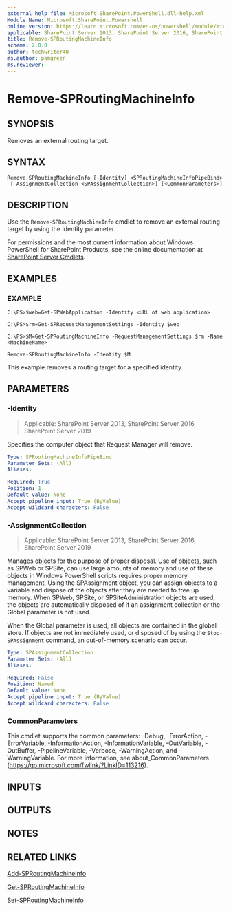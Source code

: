 ```yaml
---
external help file: Microsoft.SharePoint.PowerShell.dll-help.xml
Module Name: Microsoft.SharePoint.Powershell
online version: https://learn.microsoft.com/en-us/powershell/module/microsoft.sharepoint.powershell/remove-sproutingmachineinfo
applicable: SharePoint Server 2013, SharePoint Server 2016, SharePoint Server 2019
title: Remove-SPRoutingMachineInfo
schema: 2.0.0
author: techwriter40
ms.author: pamgreen
ms.reviewer:
---
```


# Remove-SPRoutingMachineInfo

## SYNOPSIS
Removes an external routing target.

## SYNTAX

```
Remove-SPRoutingMachineInfo [-Identity] <SPRoutingMachineInfoPipeBind>
 [-AssignmentCollection <SPAssignmentCollection>] [<CommonParameters>]
```

## DESCRIPTION
Use the `Remove-SPRoutingMachineInfo` cmdlet to remove an external routing target by using the Identity parameter.

For permissions and the most current information about Windows PowerShell for SharePoint Products, see the online documentation at [SharePoint Server Cmdlets](https://learn.microsoft.com/powershell/sharepoint/sharepoint-server/sharepoint-server-cmdlets).

## EXAMPLES

### EXAMPLE
```
C:\PS>$web=Get-SPWebApplication -Identity <URL of web application>

C:\PS>$rm=Get-SPRequestManagementSettings -Identity $web

C:\PS>$M=Get-SPRoutingMachineInfo -RequestManagementSettings $rm -Name <MachineName>

Remove-SPRoutingMachineInfo -Identity $M
```

This example removes a routing target for a specified identity.

## PARAMETERS

### -Identity

> Applicable: SharePoint Server 2013, SharePoint Server 2016, SharePoint Server 2019

Specifies the computer object that Request Manager will remove.

```yaml
Type: SPRoutingMachineInfoPipeBind
Parameter Sets: (All)
Aliases:

Required: True
Position: 1
Default value: None
Accept pipeline input: True (ByValue)
Accept wildcard characters: False
```

### -AssignmentCollection

> Applicable: SharePoint Server 2013, SharePoint Server 2016, SharePoint Server 2019

Manages objects for the purpose of proper disposal.
Use of objects, such as SPWeb or SPSite, can use large amounts of memory and use of these objects in Windows PowerShell scripts requires proper memory management.
Using the SPAssignment object, you can assign objects to a variable and dispose of the objects after they are needed to free up memory.
When SPWeb, SPSite, or SPSiteAdministration objects are used, the objects are automatically disposed of if an assignment collection or the Global parameter is not used.

When the Global parameter is used, all objects are contained in the global store.
If objects are not immediately used, or disposed of by using the `Stop-SPAssignment` command, an out-of-memory scenario can occur.

```yaml
Type: SPAssignmentCollection
Parameter Sets: (All)
Aliases:

Required: False
Position: Named
Default value: None
Accept pipeline input: True (ByValue)
Accept wildcard characters: False
```

### CommonParameters
This cmdlet supports the common parameters: -Debug, -ErrorAction, -ErrorVariable, -InformationAction, -InformationVariable, -OutVariable, -OutBuffer, -PipelineVariable, -Verbose, -WarningAction, and -WarningVariable. For more information, see about_CommonParameters (https://go.microsoft.com/fwlink/?LinkID=113216).

## INPUTS

## OUTPUTS

## NOTES

## RELATED LINKS

[Add-SPRoutingMachineInfo](Add-SPRoutingMachineInfo.md)

[Get-SPRoutingMachineInfo](Get-SPRoutingMachineInfo.md)

[Set-SPRoutingMachineInfo](Set-SPRoutingMachineInfo.md)
